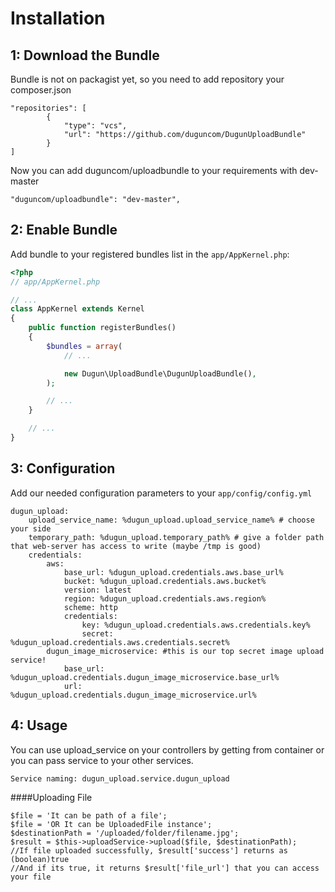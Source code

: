 Installation
============

1: Download the Bundle
-------------------------

Bundle is not on packagist yet, so you need to add repository your composer.json

    "repositories": [
            {
                "type": "vcs",
                "url": "https://github.com/duguncom/DugunUploadBundle"
            }
    ]
    
Now you can add duguncom/uploadbundle to your requirements with dev-master

    "duguncom/uploadbundle": "dev-master",
       

2: Enable Bundle
-------------------------

Add bundle to your registered bundles list in the `app/AppKernel.php`:

```php
<?php
// app/AppKernel.php

// ...
class AppKernel extends Kernel
{
    public function registerBundles()
    {
        $bundles = array(
            // ...

            new Dugun\UploadBundle\DugunUploadBundle(),
        );

        // ...
    }

    // ...
}
```

3: Configuration
-------------------------

Add our needed configuration parameters to your `app/config/config.yml`

    dugun_upload:
        upload_service_name: %dugun_upload.upload_service_name% # choose your side
        temporary_path: %dugun_upload.temporary_path% # give a folder path that web-server has access to write (maybe /tmp is good)
        credentials:
            aws:
                base_url: %dugun_upload.credentials.aws.base_url%
                bucket: %dugun_upload.credentials.aws.bucket%
                version: latest
                region: %dugun_upload.credentials.aws.region%
                scheme: http
                credentials:
                    key: %dugun_upload.credentials.aws.credentials.key%
                    secret: %dugun_upload.credentials.aws.credentials.secret%
            dugun_image_microservice: #this is our top secret image upload service!
                base_url: %dugun_upload.credentials.dugun_image_microservice.base_url%
                url: %dugun_upload.credentials.dugun_image_microservice.url%
                
4: Usage
-------------------------

You can use upload_service on your controllers by getting from container or you can pass service to your other services.
    
    Service naming: dugun_upload.service.dugun_upload

####Uploading File
    
    $file = 'It can be path of a file';
    $file = 'OR It can be UploadedFile instance';
    $destinationPath = '/uploaded/folder/filename.jpg';
    $result = $this->uploadService->upload($file, $destinationPath);
    //If file uploaded successfully, $result['success'] returns as (boolean)true
    //And if its true, it returns $result['file_url'] that you can access your file
    
